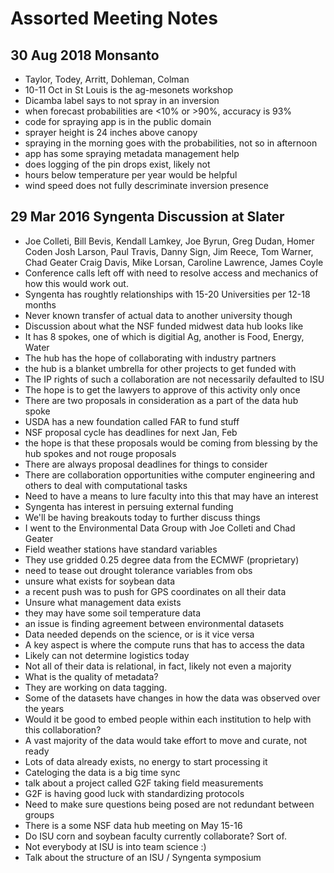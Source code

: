 Assorted Meeting Notes
=====

30 Aug 2018 Monsanto
-----

- Taylor, Todey, Arritt, Dohleman, Colman
- 10-11 Oct in St Louis is the ag-mesonets workshop
- Dicamba label says to not spray in an inversion
- when forecast probabilities are <10% or >90%, accuracy is 93%
- code for spraying app is in the public domain
- sprayer height is 24 inches above canopy
- spraying in the morning goes with the probabilities, not so in afternoon
- app has some spraying metadata management help
- does logging of the pin drops exist, likely not
- hours below temperature per year would be helpful
- wind speed does not fully descriminate inversion presence

29 Mar 2016 Syngenta Discussion at Slater
----

- Joe Colleti, Bill Bevis, Kendall Lamkey, Joe Byrun, Greg Dudan, Homer Coden
Josh Larson, Paul Travis, Danny Sign, Jim Reece, Tom Warner, Chad Geater
Craig Davis, Mike Lorsan, Caroline Lawrence, James Coyle
- Conference calls left off with need to resolve access and mechanics of how
this would work out.
- Syngenta has roughtly relationships with 15-20 Universities per 12-18 months
- Never known transfer of actual data to another university though
- Discussion about what the NSF funded midwest data hub looks like
- It has 8 spokes, one of which is digitial Ag, another is Food, Energy, Water
- The hub has the hope of collaborating with industry partners
- the hub is a blanket umbrella for other projects to get funded with
- The IP rights of such a collaboration are not necessarily defaulted to ISU
- The hope is to get the lawyers to approve of this activity only once
- There are two proposals in consideration as a part of the data hub spoke
- USDA has a new foundation called FAR to fund stuff
- NSF proposal cycle has deadlines for next Jan, Feb
- the hope is that these proposals would be coming from blessing by the hub
spokes and not rouge proposals
- There are always proposal deadlines for things to consider
- There are collaboration opportunities withe computer engineering and others
to deal with computational tasks
- Need to have a means to lure faculty into this that may have an interest
- Syngenta has interest in persuing external funding
- We'll be having breakouts today to further discuss things
- I went to the Environmental Data Group with Joe Colleti and Chad Geater
- Field weather stations have standard variables
- They use gridded 0.25 degree data from the ECMWF (proprietary)
- need to tease out drought tolerance variables from obs
- unsure what exists for soybean data
- a recent push was to push for GPS coordinates on all their data
- Unsure what management data exists
- they may have some soil temperature data
- an issue is finding agreement between environmental datasets
- Data needed depends on the science, or is it vice versa
- A key aspect is where the compute runs that has to access the data
- Likely can not determine logistics today
- Not all of their data is relational, in fact, likely not even a majority
- What is the quality of metadata?
- They are working on data tagging.
- Some of the datasets have changes in how the data was observed over the years
- Would it be good to embed people within each institution to help with this
collaboration?
- A vast majority of the data would take effort to move and curate, not ready
- Lots of data already exists, no energy to start processing it
- Cateloging the data is a big time sync
- talk about a project called G2F taking field measurements
- G2F is having good luck with standardizing protocols
- Need to make sure questions being posed are not redundant between groups
- There is a some NSF data hub meeting on May 15-16
- Do ISU corn and soybean faculty currently collaborate?  Sort of.
- Not everybody at ISU is into team science :)
- Talk about the structure of an ISU / Syngenta symposium
